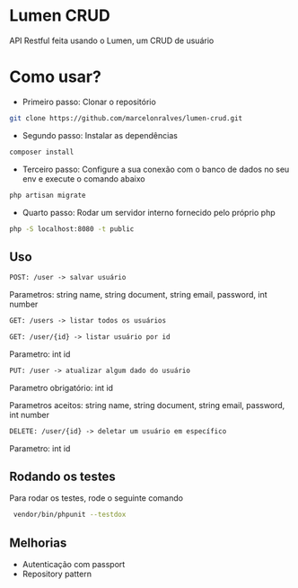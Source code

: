 
# Lumen CRUD

API Restful feita usando o Lumen, um CRUD de usuário

# Como usar?
- Primeiro passo: Clonar o repositório
```bash
git clone https://github.com/marcelonralves/lumen-crud.git
```
- Segundo passo: Instalar as dependências
```bash
composer install
```
- Terceiro passo: Configure a sua conexão com o banco de dados no seu env e execute o comando abaixo
```bash
php artisan migrate
```
- Quarto passo: Rodar um servidor interno fornecido pelo próprio php
```bash
php -S localhost:8080 -t public
```

## Uso

```html
POST: /user -> salvar usuário 
```
Parametros: string name, string document, string email, password, int number

```html
GET: /users -> listar todos os usuários
```

```html
GET: /user/{id} -> listar usuário por id 
```
Parametro: int id

```html
PUT: /user -> atualizar algum dado do usuário
```
Parametro obrigatório: int id

Parametros aceitos: string name, string document, string email, password, int number

```html
DELETE: /user/{id} -> deletar um usuário em específico
```
Parametro: int id


## Rodando os testes

Para rodar os testes, rode o seguinte comando

```bash
 vendor/bin/phpunit --testdox
```


## Melhorias

- Autenticação com passport
- Repository pattern
